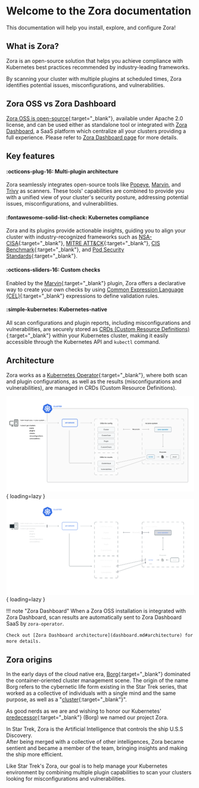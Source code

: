 # Welcome to the Zora documentation

This documentation will help you install, explore, and configure Zora!

## What is Zora?

Zora is an open-source solution that helps you achieve compliance with Kubernetes best practices recommended by 
industry-leading frameworks.

By scanning your cluster with multiple plugins at scheduled times, 
Zora identifies potential issues, misconfigurations, and vulnerabilities.

## Zora OSS vs Zora Dashboard

[Zora OSS is open-source](https://github.com/undistro/zora){:target="_blank"}, available under Apache 2.0 license,
and can be used either as standalone tool or integrated with [Zora Dashboard](dashboard.md), 
a SaaS platform which centralize all your clusters providing a full experience. 
Please refer to [Zora Dashboard page](dashboard.md) for more details.

## Key features

#### :octicons-plug-16: Multi-plugin architecture
  
Zora seamlessly integrates open-source tools like 
[Popeye](plugins/popeye.md), 
[Marvin](plugins/marvin.md), 
and [Trivy](plugins/trivy.md) as scanners. 
These tools' capabilities are combined to provide you with a unified view of your cluster's security posture, 
addressing potential issues, misconfigurations, and vulnerabilities.

#### :fontawesome-solid-list-check: Kubernetes compliance

Zora and its plugins provide actionable insights, guiding you to align your cluster with industry-recognized frameworks 
such as 
[NSA-CISA](https://media.defense.gov/2022/Aug/29/2003066362/-1/-1/0/CTR_KUBERNETES_HARDENING_GUIDANCE_1.2_20220829.PDF){:target="_blank"}, 
[MITRE ATT&CK](https://microsoft.github.io/Threat-Matrix-for-Kubernetes){:target="_blank"}, 
[CIS Benchmark](https://downloads.cisecurity.org){:target="_blank"}, 
and [Pod Security Standards](https://kubernetes.io/docs/concepts/security/pod-security-standards){:target="_blank"}.

#### :octicons-sliders-16: Custom checks

Enabled by the [Marvin](https://github.com/undistro/marvin){:target="_blank"} plugin, Zora offers a declarative way to create your own 
checks by using [Common Expression Language (CEL)](https://github.com/google/cel-spec){:target="_blank"} expressions to define validation rules.

#### :simple-kubernetes: Kubernetes-native

All scan configurations and plugin reports, including misconfigurations and vulnerabilities,
are securely stored as [CRDs (Custom Resource Definitions)](https://kubernetes.io/docs/concepts/extend-kubernetes/api-extension/custom-resources/){:target="_blank"}
within your Kubernetes cluster, making it easily accessible through the Kubernetes API and `kubectl` command.

## Architecture

Zora works as a [Kubernetes Operator](https://kubernetes.io/docs/concepts/extend-kubernetes/operator/){:target="_blank"}, 
where both scan and plugin configurations, as well as the results (misconfigurations and vulnerabilities), 
are managed in CRDs (Custom Resource Definitions).

![Zora architecture diagram](assets/oss-arch-light.png#only-light){ loading=lazy }
![Zora architecture diagram](assets/oss-arch-dark.png#only-dark){ loading=lazy }

!!! note "Zora Dashboard"
    When a Zora OSS installation is integrated with Zora Dashboard, 
    scan results are automatically sent to Zora Dashboard SaaS by `zora-operator`.
    
    Check out [Zora Dashboard architecture](dashboard.md#architecture) for more details.

## Zora origins

In the early days of the cloud native era, [Borg](https://en.wikipedia.org/wiki/Borg){:target="_blank"} 
dominated the container-oriented cluster management scene.
The origin of the name Borg refers to the cybernetic life form existing in the Star Trek series,
that worked as a collective of individuals with a single mind and the same purpose, as well as a "[cluster](https://pt.wikipedia.org/wiki/Cluster){:target="_blank"}".

As good nerds as we are and wishing to honor our Kubernetes' 
[predecessor](https://kubernetes.io/blog/2015/04/borg-predecessor-to-kubernetes/){:target="_blank"} (Borg) we named our project
Zora.

In Star Trek, Zora is the Artificial Intelligence that controls the ship U.S.S Discovery.  
After being merged with a collective of other intelligences, Zora became sentient and became a member of the team, 
bringing insights and making the ship more efficient.

Like Star Trek's Zora, our goal is to help manage your Kubernetes environment by combining multiple plugin capabilities to
scan your clusters looking for misconfigurations and vulnerabilities.
